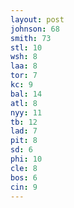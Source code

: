 ```yaml
---
layout: post
johnson: 68
smith: 73
stl: 10
wsh: 8
laa: 8
tor: 7
kc: 9
bal: 14
atl: 8
nyy: 11
tb: 12
lad: 7
pit: 8
sd: 6
phi: 10
cle: 8
bos: 6
cin: 9
---
```

